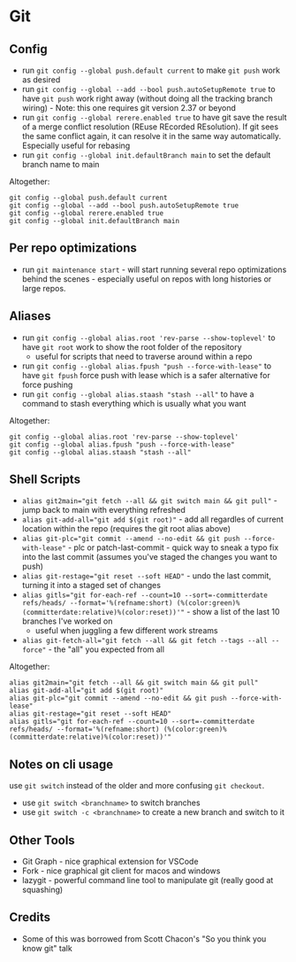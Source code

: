 # Git

## Config

- run `git config --global push.default current` to make `git push` work as desired
- run `git config --global --add --bool push.autoSetupRemote true` to have `git push` work right away (without doing all the tracking branch wiring) - Note: this one requires git version 2.37 or beyond
- run `git config --global rerere.enabled true` to have git save the result of a merge conflict resolution (REuse REcorded REsolution). If git sees the same conflict again, it can resolve it in the same way automatically. Especially useful for rebasing
- run `git config --global init.defaultBranch main` to set the default branch name to main

Altogether:

```shell
git config --global push.default current
git config --global --add --bool push.autoSetupRemote true
git config --global rerere.enabled true
git config --global init.defaultBranch main
```

## Per repo optimizations

- run `git maintenance start` - will start running several repo optimizations behind the scenes - especially useful on repos with long histories or large repos.

## Aliases

- run `git config --global alias.root 'rev-parse --show-toplevel'` to have `git root` work to show the root folder of the repository
  - useful for scripts that need to traverse around within a repo
- run `git config --global alias.fpush "push --force-with-lease"` to have `git fpush` force push with lease which is a safer alternative for force pushing
- run `git config --global alias.staash "stash --all"` to have a command to stash everything which is usually what you want

Altogether:

```shell
git config --global alias.root 'rev-parse --show-toplevel'
git config --global alias.fpush "push --force-with-lease"
git config --global alias.staash "stash --all"
```

## Shell Scripts

- `alias git2main="git fetch --all && git switch main && git pull"` - jump back to main with everything refreshed
- `alias git-add-all="git add $(git root)"` - add all regardles of current location within the repo (requires the git root alias above)
- `alias git-plc="git commit --amend --no-edit && git push --force-with-lease"` - plc or patch-last-commit - quick way to sneak a typo fix into the last commit (assumes you've staged the changes you want to push)
- `alias git-restage="git reset --soft HEAD"` - undo the last commit, turning it into a staged set of changes
- `alias gitls="git for-each-ref --count=10 --sort=-committerdate refs/heads/ --format='%(refname:short) (%(color:green)%(committerdate:relative)%(color:reset))'"` - show a list of the last 10 branches I've worked on
  - useful when juggling a few different work streams
- `alias git-fetch-all="git fetch --all && git fetch --tags --all --force"` - the "all" you expected from all 

Altogether: 

```shell
alias git2main="git fetch --all && git switch main && git pull"
alias git-add-all="git add $(git root)"
alias git-plc="git commit --amend --no-edit && git push --force-with-lease"
alias git-restage="git reset --soft HEAD"
alias gitls="git for-each-ref --count=10 --sort=-committerdate refs/heads/ --format='%(refname:short) (%(color:green)%(committerdate:relative)%(color:reset))'"
```

## Notes on cli usage

use `git switch` instead of the older and more confusing `git checkout`.

- use `git switch <branchname>` to switch branches
- use `git switch -c <branchname>` to create a new branch and switch to it

## Other Tools

- Git Graph - nice graphical extension for VSCode
- Fork - nice graphical git client for macos and windows
- lazygit - powerful command line tool to manipulate git (really good at squashing)

## Credits

- Some of this was borrowed from Scott Chacon's "So you think you know git" talk
